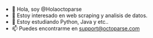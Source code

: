 - 👋 Hola, soy @Holaoctoparse
- 👀 Estoy interesado en web scraping y analisis de datos.
- 🌱 Estoy estudiando Python, Java y etc..
- 📫 Puedes encontrarme en support@octoparse.com 

<!---
Holaoctoparse/Holaoctoparse is a ✨ special ✨ repository because its `README.md` (this file) appears on your GitHub profile.
You can click the Preview link to take a look at your changes.
--->
